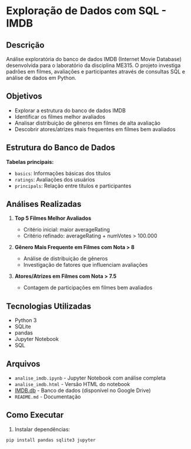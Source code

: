# Exploração de Dados com SQL - IMDB

## Descrição

Análise exploratória do banco de dados IMDB (Internet Movie Database) desenvolvida para o laboratório da disciplina ME315. O projeto investiga padrões em filmes, avaliações e participantes através de consultas SQL e análise de dados em Python.

## Objetivos

- Explorar a estrutura do banco de dados IMDB
- Identificar os filmes melhor avaliados
- Analisar distribuição de gêneros em filmes de alta avaliação
- Descobrir atores/atrizes mais frequentes em filmes bem avaliados

## Estrutura do Banco de Dados

**Tabelas principais:**
- `basics`: Informações básicas dos títulos
- `ratings`: Avaliações dos usuários
- `principals`: Relação entre títulos e participantes

## Análises Realizadas

1. **Top 5 Filmes Melhor Avaliados**
   - Critério inicial: maior averageRating
   - Critério refinado: averageRating + numVotes > 100.000

2. **Gênero Mais Frequente em Filmes com Nota > 8**
   - Análise de distribuição de gêneros
   - Investigação de fatores que influenciam avaliações

3. **Atores/Atrizes em Filmes com Nota > 7.5**
   - Contagem de participações em filmes bem avaliados

## Tecnologias Utilizadas

- Python 3
- SQLite
- pandas
- Jupyter Notebook
- SQL

## Arquivos

- `analise_imdb.ipynb` - Jupyter Notebook com análise completa
- `analise_imdb.html` - Versão HTML do notebook
- [IMDB.db](https://drive.google.com/file/d/1sb1hbA8Eij1XDFPp1iigtaArVJu_b4IY/view?usp=drive_link) - Banco de dados (disponível no Google Drive)
- `README.md` - Documentação

## Como Executar

1. Instalar dependências:
```bash
pip install pandas sqlite3 jupyter
